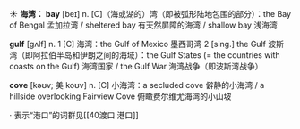 ☀ <span class="category">**海湾：**</span>
<span class="vocabulary">**bay**</span> [beɪ] 
<span class="definition">n. [C]（海或湖的）湾（即被弧形陆地包围的部分）：</span>the Bay of Bengal 孟加拉湾 / sheltered bay 有天然屏障的海湾 / shallow bay 浅海湾
           
<span class="vocabulary">**gulf**</span> [gʌlf]
<span class="definition">n. 1 [C] 海湾：</span>the Gulf of Mexico 墨西哥湾 <span class="definition">2 [sing.] the Gulf 波斯湾（即阿拉伯半岛和伊朗之间的海域）：</span>the Gulf States (= the countries with coasts on the Gulf) 海湾国家 / the Gulf War 海湾战争（即波斯湾战争）
           
<span class="vocabulary">**cove**</span> [kəʊv; 美 koʊv]
<span class="definition">n. [C] 小海湾：</span>a secluded cove 僻静的小海湾 / a hillside overlooking Fairview Cove 俯瞰费尔维尤海湾的小山坡

· 表示“港口”的词群见[[40渡口 港口]]
